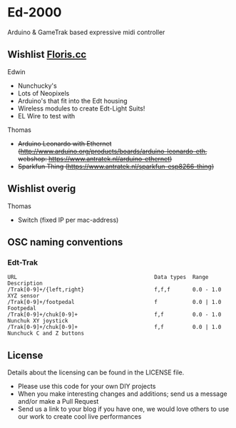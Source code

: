 # Ed-2000
Arduino &amp; GameTrak based expressive midi controller

## Wishlist [Floris.cc](http://www.floris.cc)

Edwin

* Nunchucky's
* Lots of Neopixels
* Arduino's that fit into the Edt housing
* Wireless modules to create Edt-Light Suits!
* EL Wire to test with

Thomas

* ~~Arduino Leonardo with Ethernet (http://www.arduino.org/products/boards/arduino-leonardo-eth, webshop: https://www.antratek.nl/arduino-ethernet)~~
* ~~Sparkfun Thing (https://www.antratek.nl/sparkfun-esp8266-thing)~~

## Wishlist overig

Thomas

* Switch (fixed IP per mac-address)

## OSC naming conventions

### Edt-Trak

```
URL                                           Data types  Range           Description
/Trak[0-9]+/{left,right}                      f,f,f       0.0 - 1.0       XYZ sensor
/Trak[0-9]+/footpedal                         f           0.0 | 1.0       Footpedal
/Trak[0-9]+/chuk[0-9]+                        f,f         0.0 - 1.0       Nunchuk XY joystick
/Trak[0-9]+/chuk[0-9]+                        f,f         0.0 | 1.0       Nunchuck C and Z buttons
```

## License

Details about the licensing can be found in the LICENSE file. 

* Please use this code for your own DIY projects
* When you make interesting changes and additions; send us a message and/or make a Pull Request
* Send us a link to your blog if you have one, we would love others to use our work to create cool live performances
